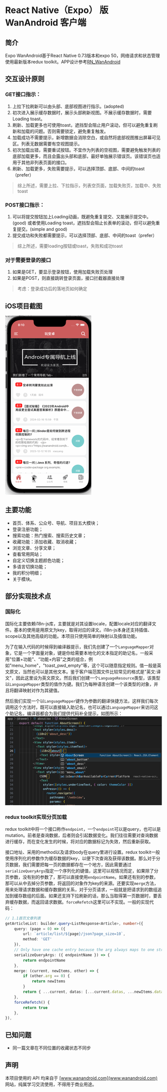 # React Native（Expo） 版 WanAndroid 客户端

## 简介
Expo WanAndroid基于React Native 0.73版本和expo 50，网络请求和状态管理使用最新版本redux toolkit。APP设计参考[RN_WanAndroid](https://github.com/aijason/RN_WanAndroid)

## 交互设计原则
### GET接口指示：
1. 上拉下拉刷新可以由头部、底部视图进行指示。(adopted)
2. 初次进入展示缓存数据时，展示头部刷新视图。不展示缓存数据时，需要Loading toast。
3. 刷新、加载更多也可使用toast，遮挡型会阻止用户滚动，但可以避免重复刷新和加载的问题。否则需要锁定，避免重复触发。
4. 加载成功不需要提示，新增数据会消除空白，或自然将底部视图推出屏幕可见区。列表无数据需要有空视图提示。
5. 初次加载出错，需要重试按钮。不宜作为列表的空视图，需要避免触发列表的底部加载更多，而且会露出头部和底部，最好单独展示错误页。该错误页也适用于其他非列表页面的接口。
6. 刷新、加载更多，失败需要提示，可以选择顶部、底部、中间的toast（prefer）
>综上所述，需要上拉、下拉指示，列表空页面，加载失败页，加载中、失败toast

### POST接口指示：
1. 可以将提交按钮加上Loading动画，既避免重复提交、又能展示提交中。(good)
或者使用Loading toast，遮挡型会阻止长表单的滚动，但可以避免重复提交。(simple and good)
2. 提交成功和失败都需要提示，可以选择顶部、底部、中间的toast（prefer）
>综上所述，需要loading按钮或toast，失败和成功toast


### 对于需要登录的接口
1. 如果是GET，要显示登录按钮，使用加载失败页处理
2. 如果是POST，则直接跳转登录页面，接口拦截器直接处理
>考虑：登录成功后的落地页如何确定

## iOS项目截图
![](screenshots/1.gif)

## 主要功能

* 首页、体系、公众号、导航、项目五大模块；
* 登录注册功能；
* 搜索功能：热门搜索、搜索历史文章；
* 收藏功能：添加收藏、取消收藏；
* 浏览文章、分享文章；
* 查看常用网站；
* 自定义切换主题颜色功能；
* 多语言切换功能；
* 我的积分明细；
* 关于模块。

## 部分实现技术点
### 国际化
国际化主要依赖i18n-js库，主要就是对其设置locale，配置locale对应的翻译文件。基本的使用是用原文为key，取得对应的译文。i18n-js本身还支持插值、scope以及其他高级的功能。本项目只使用简单的映射以及插值功能。

为了在输入代码的时候得到编译器提示，我们先创建了一个`LanguageMapper`对象，它是一个字面量对象，键是你给需要本地化的文本指定的助记名，一般采用"位置+功能"、“功能+内容”之类的组合，例如"menu_home"，"toast_pwd_empty"等，这个可以随意指定规则。值一般是英文原文，当然也可以是其他文本。鉴于客户端范围文件比较常见的格式是"英文:译文"，因此这里设为英文原文。然后我们创建一个`LanguageResource`类型，该类型以`LanguageMapper`类型的值作为键。我们为每种语言创建一个该类型的对象，并且将翻译映射对作为其键值。

然后我们实现一个以`LanguageMapper`键作为参数的翻译快捷方法，这样我们每次调用这个方法时，既可以直接输入助记名，也可以通过`LanguageMapper`来访问这个助记名，编译器都会为我们提供代码补全提示，如图所示：
![](/screenshots/translation.png)


### redux toolkit实现分页加载

redux toolkit中将一个接口称作`endpoint`，一个`endpoint`可以是query，也可以是mutation。前者是查询数据，后者则会引起数据变化。我们往往需要对查询数据进行缓存，而在变化发生的时候，将对应的数据标记为失效，然后重新获取。

接口地址、采用的method以及请求body在query里进行设置。redux toolkit一般使用序列化的参数作为缓存数据的key，以便下次查询及获得该数据。那么对于分页数据，我们需要把每一页的数据都存在一个地方，因此需要通过`serializeQueryArgs`指定一个序列化的键值，这里可以视情况而定，如果除了分页参数，没有别的参数了，那可以直接使用`endpointName`。如果还有别的参数，那可以从中去掉分页参数，将返回的对象作为key的来源。还要实现`merge`方法，用来处理请求数据和缓存数据的关系，对于分页请求，一般就是把请求到的数组追加到缓存数组的后面。如果还支持下拉刷新的话，那么当取得第一页数据时，要丢弃缓存数据，而返回请求数据。`forceRefetch`这里可以不实现。一般的实现代码：
```ts
// 1.1首页文章列表
getArticleList: builder.query<ListResponse<Article>, number>({
    query: (page = 0) => ({
        url: `article/list/${page}/json?page_size=10`,
        method: 'GET'
    }),
    // Only have one cache entry because the arg always maps to one string
    serializeQueryArgs: ({ endpointName }) => {
        return endpointName
    },
    merge: (current, newItems, other) => {
        if (other.arg == 0) {
            return newItems
        }
        return { ...current, datas: [...current.datas, ...newItems.datas] }
    },
    forceRefetch() {
        return true
    },
}),
```


## 已知问题
* 同一篇文章在不同位置的收藏状态不同步


## 声明
本项目使用的 API 均来自于 [www.wanandroid.com](www.wanandroid.com) 网站，纯属学习交流使用，不得用于商业用途。
